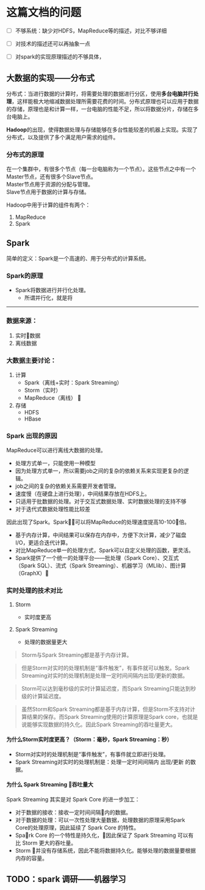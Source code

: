 # 这篇文档的问题

- [ ] 不够系统：缺少对HDFS，MapReduce等的描述，对比不够详细
- [ ] 对技术的描述还可以再抽象一点
- [ ] 对spark的实现原理描述的不够具体，






## 大数据的实现——分布式

分布式：当进行数据的计算时，将需要处理的数据进行分区，使用**多台电脑并行处理**，这样能极大地缩减数据处理所需要花费的时间。分布式原理也可以应用于数据的存储，原理也是和计算一样，一台电脑的性能不足，所以将数据分片，存储在多台电脑上。

**Hadoop**的出现，使得数据处理与存储能够在多台性能较差的机器上实现。实现了分布式，以及提供了多个满足用户需求的组件。

### 分布式的原理
在一个集群中，有很多个节点（每一台电脑称为一个节点）。这些节点之中有一个Master节点，还有很多个Slave节点。\
Master节点用于资源的分配与管理。\
Slave节点用于数据的计算与存储。

Hadoop中用于计算的组件有两个：

1. MapReduce
2. Spark 

## Spark

简单的定义：Spark是一个高速的、用于分布式的计算系统。

### Spark的原理

- Spark将数据进行并行化处理。
    - 所谓并行化，就是将




----
### 数据来源：
1. 实时数据
2. 离线数据


### 大数据主要讨论：
1. 计算
    - Spark（离线+实时：Spark Streaming）
    - Storm（实时）
    - MapReduce（离线）

2. 存储
    - HDFS
    - HBase


### Spark 出现的原因 

MapReduce可以进行离线大数据的处理。
- 处理方式单一，只能使用一种模型
- 因为处理方式单一，所以需要job之间的复杂的依赖关系来实现更复杂的逻辑。
- job之间的复杂的依赖关系需要开发者管理。
- 速度慢（在硬盘上进行处理），中间结果存放在HDFS上。
- 只适用于批数据的处理。对于交互式数据处理、实时数据处理的支持不够
- 对于迭代式数据处理性能比较差

因此出现了Spark。Spark可以将MapReduce的处理速度提高10-100倍。
- 基于内存计算，中间结果可以保存在内存中，方便下次计算，减少了磁盘I/O，更适合迭代计算。
- 对比MapReduce单一的处理方式，Spark可以自定义处理的函数，更灵活。
- Spark提供了一个统一的处理平台——批处理（Spark Core）、交互式（Spark SQL）、流式（Spark Streaming）、机器学习（MLlib）、图计算（GraphX）


### 实时处理的技术对比

1. Storm
    - 实时度更高


2. Spark Streaming
    - 处理的数据量更大


>Storm与Spark Streaming都是基于内存计算。

>但是Storm对实时的处理机制是“事件触发”，有事件就可以触发。Spark Streaming对实时的处理机制是处理一定时间间隔内出现/更新的数据。

>Storm可以达到毫秒级的实时计算延迟度，而Spark Streaming只能达到秒级的计算延迟度。

>虽然Storm和Spark Streaming都是基于内存计算，但是Storm不支持对计算结果的保存。而Spark Streaming使用的计算原理是Spark core，也就是说能够实现数据的持久化。因此Spark Streaming的吞吐量更大。

#### 为什么Storm实时度更高？（Storm：毫秒，Spark Streaming：秒）

- Storm对实时的处理机制是“事件触发”，有事件就立即进行处理。
- Spark Streaming对实时的处理机制是：处理一定时间间隔内 出现/更新 的数据。

#### 为什么 Spark Streaming 吞吐量大

Spark Streaming 其实是对 Spark Core 的进一步加工：
- 对于数据的接收：接收一定时间间隔内的数据。
- 对于数据的处理：可以一次性处理大量数据，处理数据的原理采用Spark Core的处理原理，因此延续了 Spark Core 的特性。
- Spark Core 的一个特性是持久化，因此保证了 Spark Streaming 可以有比 Storm 更大的吞吐量。
- Storm 并没有存储系统，因此不能将数据持久化。能够处理的数据量要根据内存的容量。


## TODO：spark 调研——机器学习








































